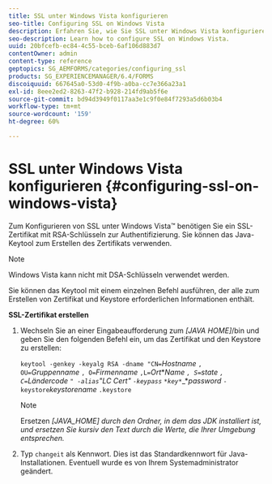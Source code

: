 ```yaml
---
title: SSL unter Windows Vista konfigurieren
seo-title: Configuring SSL on Windows Vista
description: Erfahren Sie, wie Sie SSL unter Windows Vista konfigurieren.
seo-description: Learn how to configure SSL on Windows Vista.
uuid: 20bfcefb-ec84-4c55-bceb-6af106d883d7
contentOwner: admin
content-type: reference
geptopics: SG_AEMFORMS/categories/configuring_ssl
products: SG_EXPERIENCEMANAGER/6.4/FORMS
discoiquuid: 667645a0-53d0-4f9b-a0ba-cc7e366a23a1
exl-id: 8eee2ed2-8263-47f2-b928-214fd9ab5f6e
source-git-commit: bd94d3949f0117aa3e1c9f0e84f7293a5d6b03b4
workflow-type: tm+mt
source-wordcount: '159'
ht-degree: 60%

---
```


# SSL unter Windows Vista konfigurieren {#configuring-ssl-on-windows-vista}

Zum Konfigurieren von SSL unter Windows Vista™ benötigen Sie ein SSL-Zertifikat mit RSA-Schlüsseln zur Authentifizierung. Sie können das Java-Keytool zum Erstellen des Zertifikats verwenden.

>[!NOTE]
>
>Windows Vista kann nicht mit DSA-Schlüsseln verwendet werden.

Sie können das Keytool mit einem einzelnen Befehl ausführen, der alle zum Erstellen von Zertifikat und Keystore erforderlichen Informationen enthält.

**SSL-Zertifikat erstellen**

1. Wechseln Sie an einer Eingabeaufforderung zum *[JAVA HOME]*/bin und geben Sie den folgenden Befehl ein, um das Zertifikat und den Keystore zu erstellen:

   `keytool -genkey -keyalg RSA -dname "CN=`*Hostname* `, OU=`*Gruppenname* `, O=`*Firmenname* `,L=`*Ort******Name* `, S=`*state* `, C=`*Ländercode* `" -alias`*&quot;LC Cert&quot;* `-keypass` `*key*`*_**password* `-keystore`*keystorename* `.keystore`

   >[!NOTE]
   >
   >Ersetzen *[JAVA_HOME] durch den Ordner, in dem das JDK installiert ist, und ersetzen Sie kursiv den Text durch die Werte, die Ihrer Umgebung entsprechen.*

1. Typ `changeit` als Kennwort. Dies ist das Standardkennwort für Java-Installationen. Eventuell wurde es von Ihrem Systemadministrator geändert.

